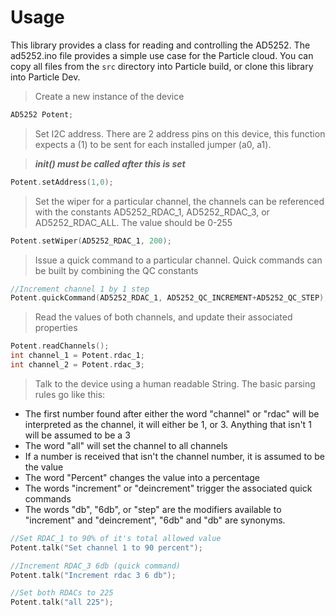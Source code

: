 # Usage

This library provides a class for reading and controlling the AD5252. The ad5252.ino file provides a simple use case for the Particle cloud. You can copy all files from the `src` directory into Particle build, or clone this library into Particle Dev.

>Create a new instance of the device
```cpp
AD5252 Potent;
```

>Set I2C address. There are 2 address pins on this device, this function expects a (1) to be sent for each installed jumper (a0, a1).

>***init() must be called after this is set***
```cpp
Potent.setAddress(1,0);
```

>Set the wiper for a particular channel, the channels can be referenced with the constants AD5252_RDAC_1, AD5252_RDAC_3, or AD5252_RDAC_ALL. The value should be 0-255
```cpp
Potent.setWiper(AD5252_RDAC_1, 200);
```

>Issue a quick command to a particular channel. Quick commands can be built by combining the QC constants
```cpp
//Increment channel 1 by 1 step
Potent.quickCommand(AD5252_RDAC_1, AD5252_QC_INCREMENT+AD5252_QC_STEP);
```

>Read the values of both channels, and update their associated properties
```cpp
Potent.readChannels();
int channel_1 = Potent.rdac_1;
int channel_2 = Potent.rdac_3;
```

>Talk to the device using a human readable String. The basic parsing rules go like this:
 - The first number found after either the word "channel" or  "rdac" will be interpreted as the channel, it will either be 1, or 3. Anything that isn't 1 will be assumed to be a 3
 - The word "all" will set the channel to all channels
 - If a number is received that isn't the channel number, it is assumed to be the value
 - The word "Percent" changes the value into a percentage
 - The words "increment" or "deincrement" trigger the associated quick commands
 - The words "db", "6db", or "step" are the modifiers available to "increment" and "deincrement", "6db" and "db" are synonyms.
```cpp
//Set RDAC_1 to 90% of it's total allowed value
Potent.talk("Set channel 1 to 90 percent");

//Increment RDAC_3 6db (quick command)
Potent.talk("Increment rdac 3 6 db");

//Set both RDACs to 225
Potent.talk("all 225");
```
